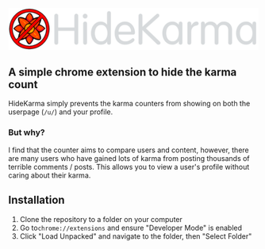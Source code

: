 ![HideKarma Icon](icon/logo.png)
## A simple chrome extension to hide the karma count

HideKarma simply prevents the karma counters from showing on both the userpage (`/u/`) and your profile.

### But why?
I find that the counter aims to compare users and content, however, there are many users who have gained lots of karma from posting thousands of terrible comments / posts.
This allows you to view a user's profile without caring about their karma.

## Installation

1. Clone the repository to a folder on your computer
2. Go to`chrome://extensions` and ensure "Developer Mode" is enabled
3. Click "Load Unpacked" and navigate to the folder, then "Select Folder"
